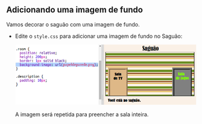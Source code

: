 ## Adicionando uma imagem de fundo

Vamos decorar o saguão com uma imagem de fundo.

+ Edite o `style.css` para adicionar uma imagem de fundo no Saguão:
    
    ![captura de tela](images/rooms-hall-decorated.png)
    
    A imagem será repetida para preencher a sala inteira.